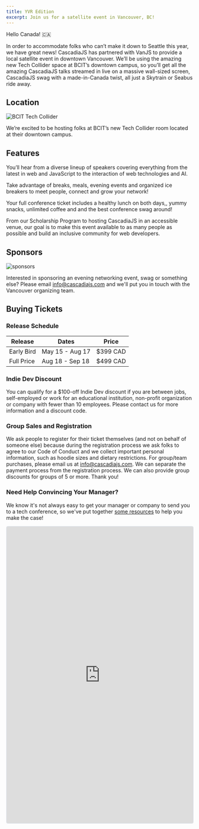 ```yaml
---
title: YVR Edition
excerpt: Join us for a satellite event in Vancouver, BC!
---
```

Hello Canada! 🇨🇦

In order to accommodate folks who can’t make it down to Seattle this year, we have great news! CascadiaJS has partnered with VanJS to provide a local satellite event in downtown Vancouver. We’ll be using the amazing new Tech Collider space at BCIT’s downtown campus, so you’ll get all the amazing CascadiaJS talks streamed in live on a massive wall-sized screen, CascadiaJS swag with a made-in-Canada twist, all just a Skytrain or Seabus ride away.

## Location

![BCIT Tech Collider](/_public/images/2025/bcit.jpg)

We’re excited to be hosting folks at BCIT’s new Tech Collider room located at their downtown campus.

## Features

<i class="fa-solid fa-podium-star"></i> You’ll hear from a diverse lineup of speakers covering everything from the latest in web and JavaScript to the interaction of web technologies and AI.

<i class="fa-regular fa-handshake"></i> Take advantage of breaks, meals, evening events and organized ice breakers to meet people, connect and grow your network!

<i class="fa-solid fa-burger-soda"></i> Your full conference ticket includes a healthy lunch on both days,, yummy snacks, unlimited coffee and and the best conference swag around!

<i class="fa-solid fa-hand-holding-heart"></i> From our Scholarship Program to hosting CascadiaJS in an accessible venue, our goal is to make this event available to as many people as possible and build an inclusive community for web developers.

## Sponsors

![sponsors](/_public/images/past/cjs19-formidable-table.jpg)

Interested in sponsoring an evening networking event, swag or something else? Please email info@cascadiajs.com and we'll put you in touch with the Vancouver organizing team.

## Buying Tickets

### Release Schedule

<table class="styled-table">
    <thead>
    <tr><th>Release</th><th>Dates</th><th>Price</th></tr>
    </thead>
    <tbody>
    <tr class="active-row"><td>Early Bird</td><td>May 15 - Aug 17</td><td>$399 CAD</td></tr>
    <tr><td>Full Price</td><td>Aug 18 - Sep 18</td><td>$499 CAD</td></tr>
    </tbody>
</table>

### Indie Dev Discount

You can qualify for a $100-off Indie Dev discount if you are between jobs, self-employed or work for an educational institution, non-profit organization or company with fewer than 10 employees. Please contact us for more information and a discount code.

### Group Sales and Registration

We ask people to register for their ticket themselves (and not on behalf of someone else) because during the registration process we ask folks to agree to our Code of Conduct and we collect important personal information, such as hoodie sizes and dietary restrictions.
For group/team purchases, please email us at info@cascadiajs.com. We can separate the payment process from the registration process. We can also provide group discounts for groups of 5 or more. Thank you!

### Need Help Convincing Your Manager?

We know it's not always easy to get your manager or company to send you to a tech conference, so we've put together [some resources](/2025/boss-letter) to help you make the case!

<iframe
  src="https://lu.ma/embed/event/evt-YA27EpJuKXHwUdH/simple"
  width="100%"
  height="800"
  frameborder="0"
  style="border: 1px solid #bfcbda88; border-radius: 4px;"
  allowfullscreen=""
  aria-hidden="false"
  tabindex="0"
></iframe>